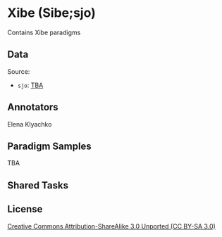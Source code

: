 # Xibe (Sibe;sjo)

Contains Xibe paradigms 


## Data

Source:
- `sjo`: [TBA](http://TBA)

## Annotators
Elena Klyachko

## Paradigm Samples
TBA

## Shared Tasks

## License
 [Creative Commons Attribution-ShareAlike 3.0 Unported (CC BY-SA 3.0)](https://creativecommons.org/licenses/by-sa/3.0/)

